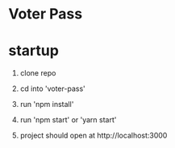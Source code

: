 # Voter Pass

# startup

1. clone repo

2. cd into 'voter-pass'

3. run 'npm install'

4. run 'npm start' or 'yarn start'

5. project should open at http://localhost:3000